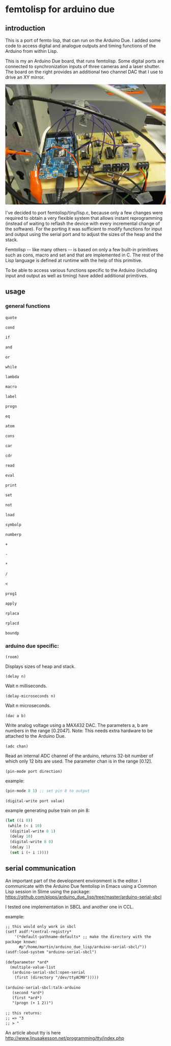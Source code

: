 # femtolisp for arduino due

## introduction

This is a port of femto lisp, that can run on the Arduino Due.  I
added some code to access digital and analogue outputs and timing
functions of the Arduino from within Lisp.

This is my an Arduino Due board, that runs femtolisp. Some digital
ports are connected to synchronization inputs of three cameras and a
laser shutter. The board on the right provides an additional two
channel DAC that I use to drive an XY mirror.

![Photography of my current Arduino Due system.](/arduino-femtolisp/docs/arduino-due.jpg?raw=true "Arduino Due with DAC board")

I've decided to port femtolisp/tiny/lisp.c, because only a few changes
were required to obtain a very flexible system that allows instant
reprogramming (instead of waiting to reflash the device with every
incremental change of the software). For the porting it was sufficient
to modify functions for input and output using the serial port and to
adjust the sizes of the heap and the stack.

Femtolisp -- like many others -- is based on only a few built-in
primitives such as cons, macro and set and that are implemented in
C. The rest of the Lisp language is defined at runtime with the help
of this primitive.

To be able to access various functions specific to the Arduino
(including input and output as well as timing) have added additional
primitives.


## usage

### general functions

```quote```

```cond```

```if```

```and```

```or```

```while```

```lambda```

```macro```

```label```

```progn```

```eq```

```atom```

```cons```

```car```

```cdr```

```read```

```eval```

```print```

```set```

```not```

```load```

```symbolp```

```numberp```

```+```

```-```

```*```

```/```

```<```


```prog1```

```apply```

```rplaca```

```rplacd```

```boundp```



### arduino due specific:

```
(room)
```

Displays sizes of heap and stack.

```
(delay n)
```

Wait n milliseconds.


```(delay-microseconds n)```

Wait n microseconds.

```(dac a b)```

Write analog voltage using a MAX432 DAC. The parameters a, b are
numbers in the range [0.2047]. Note: This needs extra hardware to be
attached to the Arduino Due.

```(adc chan)```

Read an internal ADC channel of the arduino, returns 32-bit number of
which only 12 bits are used.  The parameter chan is in the range [0.12].

```(pin-mode port direction)```

example:
```lisp
(pin-mode 8 1) ;; set pin 8 to output
```

```(digital-write port value)```

example generating pulse train on pin 8:
```lisp
(let ((i 0)) 
 (while (< i 10)
  (digitial-write 8 1)
  (delay 10)
  (digital-write 8 0)
  (delay 1)
  (set i (+ i 1))))
```

## serial communication

An important part of the development environment is the editor.  I
communicate with the Arduino Due femtolisp in Emacs using a Common
Lisp session in Slime using the package:
https://github.com/plops/arduino_due_lisp/tree/master/arduino-serial-sbcl

I tested one implementation in SBCL and another one in CCL.

example:
```common-lisp
;; this would only work in sbcl
(setf asdf:*central-registry*
	'(*default-pathname-defaults* ;; make the directory with the package known:
	  #p"/home/martin/arduino_due_lisp/arduino-serial-sbcl/"))
(asdf:load-system "arduino-serial-sbcl")

(defparameter *ard* 
  (multiple-value-list
   (arduino-serial-sbcl:open-serial 
    (first (directory "/dev/ttyACM0")))))

(arduino-serial-sbcl:talk-arduino
   (second *ard*) 
   (first *ard*)
   "(progn (+ 1 2))")

;; this returns:
;; => "3
;; > "
```

An article about tty is here
http://www.linusakesson.net/programming/tty/index.php